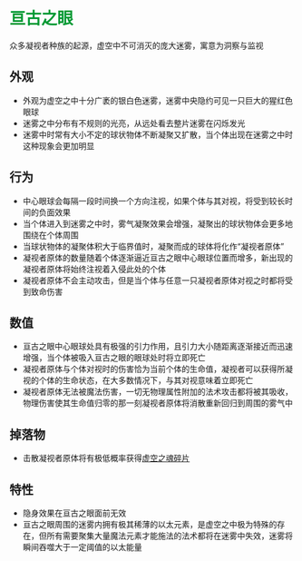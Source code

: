 # <font color=#009933>亘古之眼</font>

众多凝视者种族的起源，虚空中不可消灭的庞大迷雾，寓意为洞察与监视

## 外观
* 外观为虚空之中十分广袤的银白色迷雾，迷雾中央隐约可见一只巨大的猩红色眼球
* 迷雾之中分布有不规则的光亮，从远处看去整片迷雾在闪烁发光
* 迷雾中时常有大小不定的球状物体不断凝聚又扩散，当个体出现在迷雾之中时这种现象会更加明显

## 行为
* 中心眼球会每隔一段时间换一个方向注视，如果个体与其对视，将受到较长时间的负面效果
* 当个体进入到迷雾之中时，雾气凝聚效果会增强，凝聚出的球状物体会更多地围绕在个体周围
* 当球状物体的凝聚体积大于临界值时，凝聚而成的球体将化作“凝视者原体”
* 凝视者原体的数量随着个体逐渐逼近亘古之眼中心眼球位置而增多，新出现的凝视者原体将始终注视着入侵此处的个体
* 凝视者原体不会主动攻击，但是当个体与任意一只凝视者原体对视之时都将受到致命伤害

## 数值
* 亘古之眼中心眼球处具有极强的引力作用，且引力大小随距离逐渐接近而迅速增强，当个体被吸入亘古之眼的眼球处时将立即死亡
* 凝视者原体与个体对视时的伤害恰为当前个体的生命值，凝视者可以获得所凝视的个体的生命状态，在大多数情况下，与其对视意味着立即死亡
* 凝视者原体无法被魔法伤害，一切无物理属性附加的法术攻击都将被其吸收，物理伤害使其生命值归零的那一刻凝视者原体将消散重新回归到周围的雾气中

## 掉落物
* 击散凝视者原体将有极低概率获得[虚空之魂碎片](../../物品/虚空之魂碎片.md)

## 特性
* 隐身效果在亘古之眼面前无效
* 亘古之眼周围的迷雾内拥有极其稀薄的以太元素，是虚空之中极为特殊的存在，但所有需要聚集大量魔法元素才能施法的法术都将在迷雾中失效，迷雾将瞬间吞噬大于一定阈值的以太能量